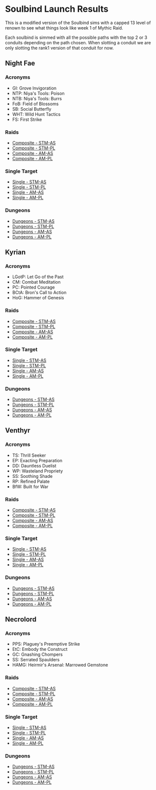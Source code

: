 # Soulbind Launch Results

This is a modified version of the Soulbind sims with a capped 13 level of renown to see what things look like week 1 of Mythic Raid.

Each soulbind is simmed with all the possible paths with the top 2 or 3 conduits depending on the path chosen. When slotting a conduit we are only slotting the rank1 version of that conduit for now.

## Night Fae
### Acronyms
- GI: Grove Invigoration
- NTP: Niya's Tools: Poison
- NTB: Niya's Tools: Burrs
- FoB: Field of Blossoms
- SB: Social Butterfly
- WHT: Wild Hunt Tactics
- FS: First Strike
### Raids
- [Composite - STM-AS](results/Results_Composite_stm-as_night_fae.md)
- [Composite - STM-PL](results/Results_Composite_stm-pl_night_fae.md)
- [Composite - AM-AS](results/Results_Composite_am-as_night_fae.md)
- [Composite - AM-PL](results/Results_Composite_am-pl_night_fae.md)

### Single Target
- [Single - STM-AS](results/Results_Single_stm-as_night_fae.md)
- [Single - STM-PL](results/Results_Single_stm-pl_night_fae.md)
- [Single - AM-AS](results/Results_Single_am-as_night_fae.md)
- [Single - AM-PL](results/Results_Single_am-pl_night_fae.md)

### Dungeons
- [Dungeons - STM-AS](results/Results_Dungeons_stm-as_night_fae.md)
- [Dungeons - STM-PL](results/Results_Dungeons_stm-pl_night_fae.md)
- [Dungeons - AM-AS](results/Results_Dungeons_am-as_night_fae.md)
- [Dungeons - AM-PL](results/Results_Dungeons_am-pl_night_fae.md)

## Kyrian
### Acronyms
- LGotP: Let Go of the Past
- CM: Combat Meditation
- PC: Pointed Courage
- BCtA: Bron's Call to Action
- HoG: Hammer of Genesis
### Raids
- [Composite - STM-AS](results/Results_Composite_stm-as_kyrian.md)
- [Composite - STM-PL](results/Results_Composite_stm-pl_kyrian.md)
- [Composite - AM-AS](results/Results_Composite_am-as_kyrian.md)
- [Composite - AM-PL](results/Results_Composite_am-pl_kyrian.md)

### Single Target
- [Single - STM-AS](results/Results_Single_stm-as_kyrian.md)
- [Single - STM-PL](results/Results_Single_stm-pl_kyrian.md)
- [Single - AM-AS](results/Results_Single_am-as_kyrian.md)
- [Single - AM-PL](results/Results_Single_am-pl_kyrian.md)

### Dungeons
- [Dungeons - STM-AS](results/Results_Dungeons_stm-as_kyrian.md)
- [Dungeons - STM-PL](results/Results_Dungeons_stm-pl_kyrian.md)
- [Dungeons - AM-AS](results/Results_Dungeons_am-as_kyrian.md)
- [Dungeons - AM-PL](results/Results_Dungeons_am-pl_kyrian.md)

## Venthyr
### Acronyms
- TS: Thrill Seeker
- EP: Exacting Preparation
- DD: Dauntless Duelist
- WP: Wasteland Propriety
- SS: Soothing Shade
- RP: Refined Palate
- BfW: Built for War
### Raids
- [Composite - STM-AS](results/Results_Composite_stm-as_venthyr.md)
- [Composite - STM-PL](results/Results_Composite_stm-pl_venthyr.md)
- [Composite - AM-AS](results/Results_Composite_am-as_venthyr.md)
- [Composite - AM-PL](results/Results_Composite_am-pl_venthyr.md)

### Single Target
- [Single - STM-AS](results/Results_Single_stm-as_venthyr.md)
- [Single - STM-PL](results/Results_Single_stm-pl_venthyr.md)
- [Single - AM-AS](results/Results_Single_am-as_venthyr.md)
- [Single - AM-PL](results/Results_Single_am-pl_venthyr.md)

### Dungeons
- [Dungeons - STM-AS](results/Results_Dungeons_stm-as_venthyr.md)
- [Dungeons - STM-PL](results/Results_Dungeons_stm-pl_venthyr.md)
- [Dungeons - AM-AS](results/Results_Dungeons_am-as_venthyr.md)
- [Dungeons - AM-PL](results/Results_Dungeons_am-pl_venthyr.md)

## Necrolord
### Acronyms
- PPS: Plaguey's Preemptive Strike
- EtC: Embody the Construct
- GC: Gnashing Chompers
- SS: Serrated Spaulders
- HAMG: Heirmir's Arsenal: Marrowed Gemstone
### Raids
- [Composite - STM-AS](results/Results_Composite_stm-as_necrolord.md)
- [Composite - STM-PL](results/Results_Composite_stm-pl_necrolord.md)
- [Composite - AM-AS](results/Results_Composite_am-as_necrolord.md)
- [Composite - AM-PL](results/Results_Composite_am-pl_necrolord.md)

### Single Target
- [Single - STM-AS](results/Results_Single_stm-as_necrolord.md)
- [Single - STM-PL](results/Results_Single_stm-pl_necrolord.md)
- [Single - AM-AS](results/Results_Single_am-as_necrolord.md)
- [Single - AM-PL](results/Results_Single_am-pl_necrolord.md)

### Dungeons
- [Dungeons - STM-AS](results/Results_Dungeons_stm-as_necrolord.md)
- [Dungeons - STM-PL](results/Results_Dungeons_stm-pl_necrolord.md)
- [Dungeons - AM-AS](results/Results_Dungeons_am-as_necrolord.md)
- [Dungeons - AM-PL](results/Results_Dungeons_am-pl_necrolord.md)